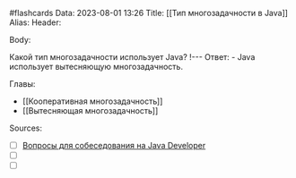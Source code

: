 #flashcards
Data: 2023-08-01 13:26
Title: [[Тип многозадачности в Java]]
Alias:
Header:




Body:


Какой тип многозадачности использует Java?
!---
Ответ:
	- Java использует вытесняющую многозадачность.
<!--SR:!2023-11-05,10,410-->




Главы:
- [[Кооперативная многозадачность]]
- [[Вытесняющая многозадачность]]


Sources:
- [ ] [Вопросы для собеседования на Java Developer](https://github.com/enhorse/java-interview/blob/master/README.md#%D0%9E%D0%9E%D0%9F)
- [ ] []()
- [ ] []()
